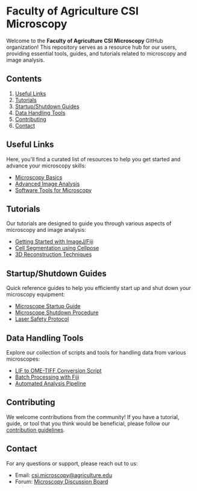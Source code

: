 # Faculty of Agriculture CSI Microscopy

Welcome to the **Faculty of Agriculture CSI Microscopy** GitHub organization! This repository serves as a resource hub for our users, providing essential tools, guides, and tutorials related to microscopy and image analysis.

## Contents

1. [Useful Links](#useful-links)
2. [Tutorials](#tutorials)
3. [Startup/Shutdown Guides](#startupshutdown-guides)
4. [Data Handling Tools](#data-handling-tools)
5. [Contributing](#contributing)
6. [Contact](#contact)

## Useful Links

Here, you'll find a curated list of resources to help you get started and advance your microscopy skills:

- [Microscopy Basics](https://example.com/microscopy-basics)
- [Advanced Image Analysis](https://example.com/advanced-image-analysis)
- [Software Tools for Microscopy](https://example.com/software-tools)

## Tutorials

Our tutorials are designed to guide you through various aspects of microscopy and image analysis:

- [Getting Started with ImageJ/Fiji](https://example.com/getting-started-imagej)
- [Cell Segmentation using Cellpose](https://example.com/cellpose-tutorial)
- [3D Reconstruction Techniques](https://example.com/3d-reconstruction)

## Startup/Shutdown Guides

Quick reference guides to help you efficiently start up and shut down your microscopy equipment:

- [Microscope Startup Guide](https://example.com/microscope-startup)
- [Microscope Shutdown Procedure](https://example.com/microscope-shutdown)
- [Laser Safety Protocol](https://example.com/laser-safety)

## Data Handling Tools

Explore our collection of scripts and tools for handling data from various microscopes:

- [LIF to OME-TIFF Conversion Script](https://example.com/lif-to-ome-tiff)
- [Batch Processing with Fiji](https://example.com/batch-processing-fiji)
- [Automated Analysis Pipeline](https://example.com/automated-pipeline)

## Contributing

We welcome contributions from the community! If you have a tutorial, guide, or tool that you think would be beneficial, please follow our [contribution guidelines](https://example.com/contributing).

## Contact

For any questions or support, please reach out to us:

- Email: [csi.microscopy@agriculture.edu](mailto:csi.microscopy@agriculture.edu)
- Forum: [Microscopy Discussion Board](https://example.com/forum)
